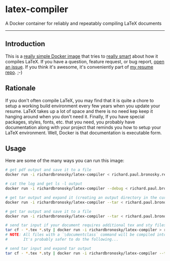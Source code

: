 # latex-compiler
A Docker container for reliably and repeatably compiling LaTeX documents

--------

## Introduction

This is a [really simple Docker image] that tries to [really smart] about how it compiles LaTeX. If you have a question, feature request, or bug report, [open an issue]. If you think it's awesome, it's conveniently part of [my resume repo]. ;-)

## Rationale

If you don't often compile LaTeX, you may find that it is quite a chore to setup a working build environment every few years when you update your resume. LaTeX takes up a lot of space and there is no need kep keep it hanging around when you don't need it. Finally, If you have special packages, styles, fonts, etc. that you need, you probably have documentation along with your project that reminds you how to setup your LaTeX environment. Well, Docker is that documentation is executable form.

## Usage

Here are some of the many ways you can run this image:

```bash
# get pdf output and save it to a file
docker run -i richardbronosky/latex-compiler < richard.paul.bronosky.resume.tex > richard.paul.bronosky.resume.pdf

# cat the log and get ls -l output
docker run -i richardbronosky/latex-compiler --debug < richard.paul.bronosky.resume.tex

# get tar output and expand it (creating an output directory in the current directory)
docker run -i richardbronosky/latex-compiler --tar < richard.paul.bronosky.resume.tex | tar x

# get tar output and save it to a file
docker run -i richardbronosky/latex-compiler --tar < richard.paul.bronosky.resume.tex > output.tar

# send tar input if your document requires additional tex and sty files
tar cf - *.tex *.sty | docker run -i richardbronosky/latex-compiler > richard.paul.bronosky.resume.pdf
# NOTE: All files with a `\documentclass` command will be compiled into PDFs forcing tar output if more than 1.
#       It's probably safer to do the following...

# send tar input and expand tar output
tar cf - *.tex *.sty | docker run -i richardbronosky/latex-compiler --tar | tar x
```
[really simple Docker image]: https://github.com/RichardBronosky/resume/blob/master/latex-compiler/Dockerfile 
[really smart]: https://github.com/RichardBronosky/resume/blob/master/latex-compiler/latexcat 
[open an issue]: https://github.com/RichardBronosky/resume/issues 
[my resume repo]: https://github.com/RichardBronosky/resume 

